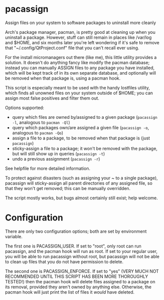# pacassign
Assign files on your system to software packages to uninstall more cleanly

Arch's package manager, pacman, is pretty good at cleaning up when you uninstall a package. However, stuff can still remain in places like /var/log and $HOME, and six months later you're left wondering if it's safe to remove that "~/.config/QtProject.conf" file that you can't recall ever using. 

For the install micromanagers out there (like me), this little utility provides a solution. It doesn't do anything fancy like modify the pacman database; instead you can manually ASSIGN files to any package you have installed, which will be kept track of in its own separate database, and optionally will be removed when that package is, using a pacman hook. 

This script is especially meant to be used with the handy lostfiles utility, which finds all unowned files on your system outside of $HOME; you can assign most false positives and filter them out.

Options supported:
- query which files are owned by/assigned to a given package (`pacassign -l`, analogous to `pacman -Ql`)
- query which packages own/are assigned a given file (`pacassign -o`, analogous to `pacman -Qo`)
- assign a file to a package, to be removed when that package is (just `pacassign`)
- sticky-assign a file to a package; it won't be removed with the package, but will still show up in queries (`pacassign -t`)
- undo a previous assignment (`pacassign -r`)

See helpfile for more detailed information.

To protect against disasters (such as assigning your ~ to a single package), pacassign will sticky-assign all parent directories of any assigned file, so that they won't get removed; this can be manually overridden.

The script mostly works, but bugs almost certainly still exist; help welcome. 

# Configuration

There are only two configuration options; both are set by environment variable.

The first one is PACASSIGN_USER. If set to "root", only root can run pacassign, and the pacman hook will run as root. If set to your regular user, you will be able to run pacassign without root, but pacassign will not be able to clean up files that you do not have permission to delete. 

The second one is PACASSIGN_ENFORCE. If set to "yes" (VERY MUCH NOT RECOMMENDED UNTIL THIS SCRIPT HAS BEEN MORE THOROUGHLY TESTED!) then the pacman hook will delete files assigned to a package on its removal, provided they aren't owned by anything else. Otherwise, the pacman hook will just print the list of files it *would* have deleted.

